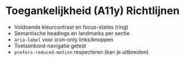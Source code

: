 # Toegankelijkheid (A11y) Richtlijnen
- Voldoende kleurcontrast en focus-states (ring)
- Semantische headings en landmarks per sectie
- `aria-label` voor icon-only links/knoppen
- Toetsenbord-navigatie getest
- `prefers-reduced-motion` respecteren (kan je uitbreiden)
